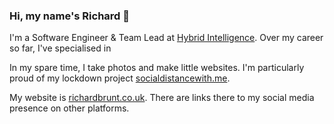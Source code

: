 ### Hi, my name's Richard 👋

I'm a Software Engineer & Team Lead at [Hybrid Intelligence](https://tessella.com). Over my career so far, I've specialised in 

In my spare time, I take photos and make little websites. I'm particularly proud of my lockdown project [socialdistancewith.me](https://socialdistancewith.me).

My website is [richardbrunt.co.uk](https://richardbrunt.co.uk). There are links there to my social media presence on other platforms.

